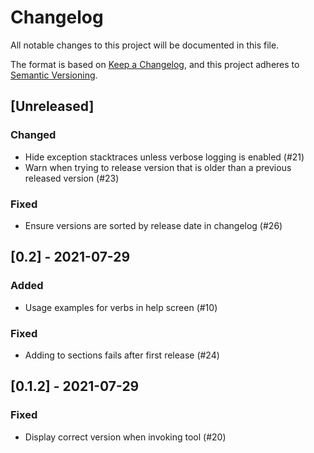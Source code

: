 # Changelog
All notable changes to this project will be documented in this file.

The format is based on [Keep a Changelog](https://keepachangelog.com/en/1.1.0/),
and this project adheres to [Semantic Versioning](https://semver.org/spec/v2.0.0.html).

## [Unreleased]
### Changed
- Hide exception stacktraces unless verbose logging is enabled (#21)
- Warn when trying to release version that is older than a previous released version (#23)

### Fixed
- Ensure versions are sorted by release date in changelog (#26)

## [0.2] - 2021-07-29
### Added
- Usage examples for verbs in help screen (#10)

### Fixed
- Adding to sections fails after first release (#24)

## [0.1.2] - 2021-07-29
### Fixed
- Display correct version when invoking tool (#20)

